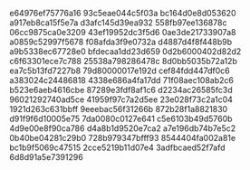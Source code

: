 e64976ef75776a16
93c5eae044c5f03a
bc164d0e8d053620
a917eb8ca15f5e7a
d3afc145d39ea932
558fb97ee136878c
06cc9875ca0e3209
43ef19952dc3f5d6
0ae3de21733907a8
a0859c52997f5678
f08afda3f9e0732a
d4887d4f8f448b9b
a9b5338ec67728e0
bfdecaa1dd23d659
0d2b6000402d82d2
c6f63301ece7c788
25538a798286478c
8d0bb5035b72a12b
ea7c5b13fd7227b8
79d80000017e192d
cef84fdd447df0c6
a383024c24486818
4338e686a4fa17dd
71f08aec108ab2c6
b523e6aeb4616cbe
87289e3fdf8af1c6
d2234ac26585fc3d
96021292740ad5ce
41959f97c7a2d5ee
23e028f73c2a1c04
1921d263c631bbff
9eeebac56f31266b
872b28f1a8821830
d91f9f6d10005e75
7da0080c0127e641
c5e6103b49d5760b
4d9e00e8f90ca786
d4a8b1d9520e7ca2
a7e196db74b7e5c2
0b40be04281c29b0
728b979347bfff93
8544404fa002a81e
bc1b9f5069c47515
2cce5219b11d07e4
3adfbcaed52f7afd
6d8d91a5e7391296

